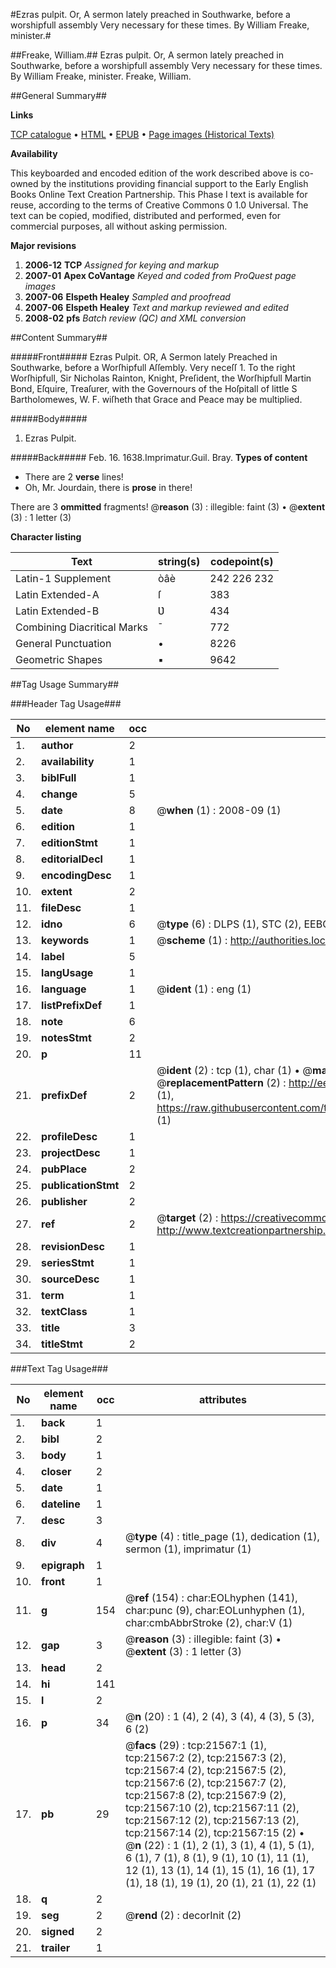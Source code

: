 #Ezras pulpit. Or, A sermon lately preached in Southwarke, before a worshipfull assembly Very necessary for these times. By William Freake, minister.#

##Freake, William.##
Ezras pulpit. Or, A sermon lately preached in Southwarke, before a worshipfull assembly Very necessary for these times. By William Freake, minister.
Freake, William.

##General Summary##

**Links**

[TCP catalogue](http://www.ota.ox.ac.uk/tcp/)  • 
[HTML](http://tei.it.ox.ac.uk/tcp/Texts-HTML/free/A01/A01234.html)  • 
[EPUB](http://tei.it.ox.ac.uk/tcp/Texts-EPUB/free/A01/A01234.epub) • 
[Page images (Historical Texts)](https://data.historicaltexts.jisc.ac.uk/view?pubId=eebo-99856051e&pageId=eebo-99856051e-21567-1)

**Availability**

This keyboarded and encoded edition of the
	       work described above is co-owned by the institutions
	       providing financial support to the Early English Books
	       Online Text Creation Partnership. This Phase I text is
	       available for reuse, according to the terms of Creative
	       Commons 0 1.0 Universal. The text can be copied,
	       modified, distributed and performed, even for
	       commercial purposes, all without asking permission.

**Major revisions**

1. __2006-12__ __TCP__ *Assigned for keying and markup*
1. __2007-01__ __Apex CoVantage__ *Keyed and coded from ProQuest page images*
1. __2007-06__ __Elspeth Healey__ *Sampled and proofread*
1. __2007-06__ __Elspeth Healey__ *Text and markup reviewed and edited*
1. __2008-02__ __pfs__ *Batch review (QC) and XML conversion*

##Content Summary##

#####Front#####
Ezras Pulpit.
OR, A Sermon lately Preached in Southwarke, before a Worſhipfull Aſſembly.
Very neceſſ
1. 
To the right Worſhipfull, Sir Nicholas Rainton, Knight, Preſident, the Worſhipfull Martin Bond, Eſquire, Treaſurer, with the Governours of the Hoſpitall of little S Bartholomewes, W. F. wiſheth that Grace and Peace may be multiplied.

#####Body#####

1. Ezras Pulpit.

#####Back#####
Feb. 16. 1638.Imprimatur.Guil. Bray.
**Types of content**

  * There are 2 **verse** lines!
  * Oh, Mr. Jourdain, there is **prose** in there!

There are 3 **ommitted** fragments! 
 @__reason__ (3) : illegible: faint (3)  •  @__extent__ (3) : 1 letter (3)

**Character listing**


|Text|string(s)|codepoint(s)|
|---|---|---|
|Latin-1 Supplement|òâè|242 226 232|
|Latin Extended-A|ſ|383|
|Latin Extended-B|Ʋ|434|
|Combining             Diacritical Marks|̄|772|
|General Punctuation|•|8226|
|Geometric Shapes|▪|9642|

##Tag Usage Summary##

###Header Tag Usage###

|No|element name|occ|attributes|
|---|---|---|---|
|1.|__author__|2||
|2.|__availability__|1||
|3.|__biblFull__|1||
|4.|__change__|5||
|5.|__date__|8| @__when__ (1) : 2008-09 (1)|
|6.|__edition__|1||
|7.|__editionStmt__|1||
|8.|__editorialDecl__|1||
|9.|__encodingDesc__|1||
|10.|__extent__|2||
|11.|__fileDesc__|1||
|12.|__idno__|6| @__type__ (6) : DLPS (1), STC (2), EEBO-CITATION (1), PROQUEST (1), VID (1)|
|13.|__keywords__|1| @__scheme__ (1) : http://authorities.loc.gov/ (1)|
|14.|__label__|5||
|15.|__langUsage__|1||
|16.|__language__|1| @__ident__ (1) : eng (1)|
|17.|__listPrefixDef__|1||
|18.|__note__|6||
|19.|__notesStmt__|2||
|20.|__p__|11||
|21.|__prefixDef__|2| @__ident__ (2) : tcp (1), char (1)  •  @__matchPattern__ (2) : ([0-9\-]+):([0-9IVX]+) (1), (.+) (1)  •  @__replacementPattern__ (2) : http://eebo.chadwyck.com/downloadtiff?vid=$1&page=$2 (1), https://raw.githubusercontent.com/textcreationpartnership/Texts/master/tcpchars.xml#$1 (1)|
|22.|__profileDesc__|1||
|23.|__projectDesc__|1||
|24.|__pubPlace__|2||
|25.|__publicationStmt__|2||
|26.|__publisher__|2||
|27.|__ref__|2| @__target__ (2) : https://creativecommons.org/publicdomain/zero/1.0/ (1), http://www.textcreationpartnership.org/docs/. (1)|
|28.|__revisionDesc__|1||
|29.|__seriesStmt__|1||
|30.|__sourceDesc__|1||
|31.|__term__|1||
|32.|__textClass__|1||
|33.|__title__|3||
|34.|__titleStmt__|2||


###Text Tag Usage###

|No|element name|occ|attributes|
|---|---|---|---|
|1.|__back__|1||
|2.|__bibl__|2||
|3.|__body__|1||
|4.|__closer__|2||
|5.|__date__|1||
|6.|__dateline__|1||
|7.|__desc__|3||
|8.|__div__|4| @__type__ (4) : title_page (1), dedication (1), sermon (1), imprimatur (1)|
|9.|__epigraph__|1||
|10.|__front__|1||
|11.|__g__|154| @__ref__ (154) : char:EOLhyphen (141), char:punc (9), char:EOLunhyphen (1), char:cmbAbbrStroke (2), char:V (1)|
|12.|__gap__|3| @__reason__ (3) : illegible: faint (3)  •  @__extent__ (3) : 1 letter (3)|
|13.|__head__|2||
|14.|__hi__|141||
|15.|__l__|2||
|16.|__p__|34| @__n__ (20) : 1 (4), 2 (4), 3 (4), 4 (3), 5 (3), 6 (2)|
|17.|__pb__|29| @__facs__ (29) : tcp:21567:1 (1), tcp:21567:2 (2), tcp:21567:3 (2), tcp:21567:4 (2), tcp:21567:5 (2), tcp:21567:6 (2), tcp:21567:7 (2), tcp:21567:8 (2), tcp:21567:9 (2), tcp:21567:10 (2), tcp:21567:11 (2), tcp:21567:12 (2), tcp:21567:13 (2), tcp:21567:14 (2), tcp:21567:15 (2)  •  @__n__ (22) : 1 (1), 2 (1), 3 (1), 4 (1), 5 (1), 6 (1), 7 (1), 8 (1), 9 (1), 10 (1), 11 (1), 12 (1), 13 (1), 14 (1), 15 (1), 16 (1), 17 (1), 18 (1), 19 (1), 20 (1), 21 (1), 22 (1)|
|18.|__q__|2||
|19.|__seg__|2| @__rend__ (2) : decorInit (2)|
|20.|__signed__|2||
|21.|__trailer__|1||
